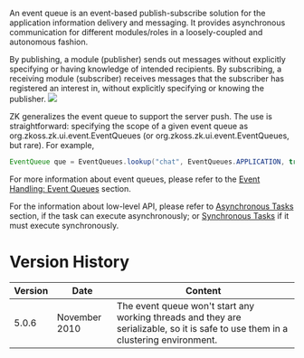 An event queue is an event-based publish-subscribe solution for the
application information delivery and messaging. It provides asynchronous
communication for different modules/roles in a loosely-coupled and
autonomous fashion.

By publishing, a module (publisher) sends out messages without
explicitly specifying or having knowledge of intended recipients. By
subscribing, a receiving module (subscriber) receives messages that the
subscriber has registered an interest in, without explicitly specifying
or knowing the publisher.
![]({{site.baseurl}}/zk_dev_ref/images/Eventqueue-concept.jpg)

ZK generalizes the event queue to support the server push. The use is
straightforward: specifying the scope of a given event queue as
<javadoc method="APPLICATION">org.zkoss.zk.ui.event.EventQueues</javadoc>
(or
<javadoc method="SESSION">org.zkoss.zk.ui.event.EventQueues</javadoc>,
but rare). For example,

``` java
EventQueue que = EventQueues.lookup("chat", EventQueues.APPLICATION, true);
```

For more information about event queues, please refer to the [Event
Handling: Event
Queues](ZK_Developer's_Reference/Event_Handling/Event_Queues)
section.

For the information about low-level API, please refer to [Asynchronous
Tasks](ZK_Developer's_Reference/Server_Push/Asynchronous_Tasks)
section, if the task can execute asynchronously; or [Synchronous
Tasks](ZK_Developer's_Reference/Server_Push/Synchronous_Tasks)
if it must execute synchronously.

# Version History

| Version | Date          | Content                                                                                                                           |
|---------|---------------|-----------------------------------------------------------------------------------------------------------------------------------|
| 5.0.6   | November 2010 | The event queue won't start any working threads and they are serializable, so it is safe to use them in a clustering environment. |
